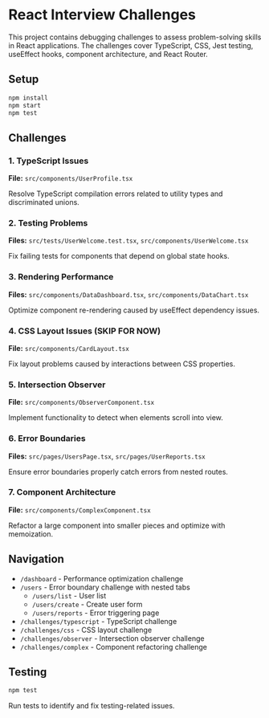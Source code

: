 # React Interview Challenges

This project contains debugging challenges to assess problem-solving skills in React applications. The challenges cover TypeScript, CSS, Jest testing, useEffect hooks, component architecture, and React Router.

## Setup

```bash
npm install
npm start
npm test
```

## Challenges

### 1. TypeScript Issues
**File:** `src/components/UserProfile.tsx`

Resolve TypeScript compilation errors related to utility types and discriminated unions.

### 2. Testing Problems
**Files:** `src/tests/UserWelcome.test.tsx`, `src/components/UserWelcome.tsx`

Fix failing tests for components that depend on global state hooks.

### 3. Rendering Performance
**Files:** `src/components/DataDashboard.tsx`, `src/components/DataChart.tsx`

Optimize component re-rendering caused by useEffect dependency issues.

### 4. CSS Layout Issues (SKIP FOR NOW)
**File:** `src/components/CardLayout.tsx`

Fix layout problems caused by interactions between CSS properties.

### 5. Intersection Observer
**File:** `src/components/ObserverComponent.tsx`

Implement functionality to detect when elements scroll into view.

### 6. Error Boundaries
**Files:** `src/pages/UsersPage.tsx`, `src/pages/UserReports.tsx`

Ensure error boundaries properly catch errors from nested routes.

### 7. Component Architecture
**File:** `src/components/ComplexComponent.tsx`

Refactor a large component into smaller pieces and optimize with memoization.

## Navigation

- `/dashboard` - Performance optimization challenge
- `/users` - Error boundary challenge with nested tabs
  - `/users/list` - User list
  - `/users/create` - Create user form
  - `/users/reports` - Error triggering page
- `/challenges/typescript` - TypeScript challenge
- `/challenges/css` - CSS layout challenge
- `/challenges/observer` - Intersection observer challenge
- `/challenges/complex` - Component refactoring challenge

## Testing

```bash
npm test
```

Run tests to identify and fix testing-related issues.
